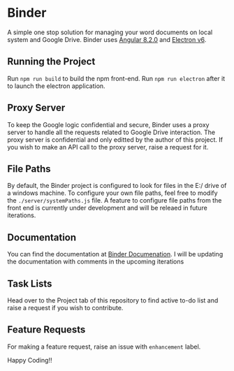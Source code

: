 # Binder

A simple one stop solution for managing your word documents on local system and Google Drive. Binder uses [Angular 8.2.0](https://angular.io) and [Electron v6](https://electronjs.org/).

## Running the Project

Run `npm run build` to build the npm front-end. Run `npm run electron` after it to launch the electron application.

## Proxy Server

To keep the Google logic confidential and secure, Binder uses a proxy server to handle all the requests related to Google Drive interaction. The proxy server is confidential and only editted by the author of this project. If you wish to make an API call to the proxy server, raise a request for it.

## File Paths

By default, the Binder project is configured to look for files in the E:/ drive of a windows machine. To configure your own file paths, feel free to modify the `./server/systemPaths.js` file. A feature to configure file paths from the front end is currently under development and will be releaed in future iterations.

## Documentation

You can find the documentation at [Binder Documenation](https://meghansh36.github.io/Binder/). I will be updating the documentation with comments in the upcoming iterations

## Task Lists

Head over to the Project tab of this repository to find active to-do list and raise a request if you wish to contribute.

## Feature Requests

For making a feature request, raise an issue with `enhancement` label.

Happy Coding!!
 
